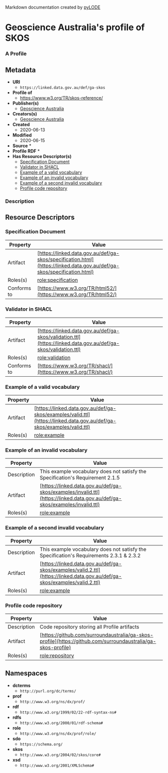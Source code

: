 Markdown documentation created by [pyLODE](http://github.com/rdflib/pyLODE) 

# Geoscience Australia's profile of SKOS
### A Profile

## Metadata
* **URI**
  * `https://linked.data.gov.au/def/ga-skos`
* **Profile of**
  * https://www.w3.org/TR/skos-reference/
* **Publisher(s)**
  * [Geoscience Australia](https://linked.data.gov.au/org/ga)
* **Creators(s)**
  * [Geoscience Australia](https://linked.data.gov.au/org/ga)
* **Created**
  * 2020-06-13
* **Modified**
  * 2020-06-15
* **Source**
  * 
* **Profile RDF**
  * 
* **Has Resource Descriptor(s)**
  * [Specification Document](ub2bL16C22)
  * [Validator in SHACL](ub2bL23C5)
  * [Example of a valid vocabulary](ub2bL30C5)
  * [Example of an invalid vocabulary](ub2bL36C5)
  * [Example of a second invalid vocabulary](ub2bL43C5)
  * [Profile code repository](ub2bL50C5)
### Description



## Resource Descriptors

### Specification Document
Property | Value
--- | ---
Artifact | [https://linked.data.gov.au/def/ga-skos/specification.html](https://linked.data.gov.au/def/ga-skos/specification.html)
Roles(s) |[role:specification](http://www.w3.org/ns/dx/prof/role/specification) <br />
Conforms to |[https://www.w3.org/TR/html52/](https://www.w3.org/TR/html52/) <br />

### Validator in SHACL
Property | Value
--- | ---
Artifact | [https://linked.data.gov.au/def/ga-skos/validation.ttl](https://linked.data.gov.au/def/ga-skos/validation.ttl)
Roles(s) |[role:validation](http://www.w3.org/ns/dx/prof/role/validation) <br />
Conforms to |[https://www.w3.org/TR/shacl/](https://www.w3.org/TR/shacl/) <br />

### Example of a valid vocabulary
Property | Value
--- | ---
Artifact | [https://linked.data.gov.au/def/ga-skos/examples/valid.ttl](https://linked.data.gov.au/def/ga-skos/examples/valid.ttl)
Roles(s) |[role:example](http://www.w3.org/ns/dx/prof/role/example) <br />

### Example of an invalid vocabulary
Property | Value
--- | ---
Description | This example vocabulary does not satisfy the Specification's Requirement 2.1.5
Artifact | [https://linked.data.gov.au/def/ga-skos/examples/invalid.ttl](https://linked.data.gov.au/def/ga-skos/examples/invalid.ttl)
Roles(s) |[role:example](http://www.w3.org/ns/dx/prof/role/example) <br />

### Example of a second invalid vocabulary
Property | Value
--- | ---
Description | This example vocabulary does not satisfy the Specification's Requirements 2.3.1 & 2.3.2
Artifact | [https://linked.data.gov.au/def/ga-skos/examples/valid.2.ttl](https://linked.data.gov.au/def/ga-skos/examples/valid.2.ttl)
Roles(s) |[role:example](http://www.w3.org/ns/dx/prof/role/example) <br />

### Profile code repository
Property | Value
--- | ---
Description | Code repository storing all Profile artifacts
Artifact | [https://github.com/surroundaustralia/ga-skos-profile](https://github.com/surroundaustralia/ga-skos-profile)
Roles(s) |[role:repository](http://www.w3.org/ns/dx/prof/role/repository) <br />



## Namespaces
* **dcterms**
  * `http://purl.org/dc/terms/`
* **prof**
  * `http://www.w3.org/ns/dx/prof/`
* **rdf**
  * `http://www.w3.org/1999/02/22-rdf-syntax-ns#`
* **rdfs**
  * `http://www.w3.org/2000/01/rdf-schema#`
* **role**
  * `http://www.w3.org/ns/dx/prof/role/`
* **sdo**
  * `https://schema.org/`
* **skos**
  * `http://www.w3.org/2004/02/skos/core#`
* **xsd**
  * `http://www.w3.org/2001/XMLSchema#`